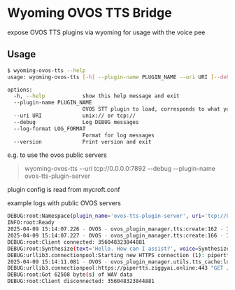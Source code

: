 
# Wyoming OVOS TTS Bridge

expose OVOS TTS plugins via wyoming for usage with the voice pee

## Usage

```bash
$ wyoming-ovos-tts --help
usage: wyoming-ovos-tts [-h] --plugin-name PLUGIN_NAME --uri URI [--debug] [--log-format LOG_FORMAT] [--version]

options:
  -h, --help            show this help message and exit
  --plugin-name PLUGIN_NAME
                        OVOS STT plugin to load, corresponds to what you would put under "module" in mycroft.conf
  --uri URI             unix:// or tcp://
  --debug               Log DEBUG messages
  --log-format LOG_FORMAT
                        Format for log messages
  --version             Print version and exit

```

e.g.  to use the ovos public servers

> wyoming-ovos-tts --uri tcp://0.0.0.0:7892 --debug --plugin-name ovos-tts-plugin-server

plugin config is read from mycroft.conf


example logs with public OVOS servers
```bash
DEBUG:root:Namespace(plugin_name='ovos-tts-plugin-server', uri='tcp://0.0.0.0:7892', debug=True)
INFO:root:Ready
2025-04-09 15:14:07.226 - OVOS - ovos_plugin_manager.tts:create:162 - INFO - Found plugin ovos-tts-plugin-server
2025-04-09 15:14:07.227 - OVOS - ovos_plugin_manager.tts:create:166 - INFO - Loaded plugin ovos-tts-plugin-server
DEBUG:root:Client connected: 356048323844881
DEBUG:root:Synthesize(text='Hello. How can I assist?', voice=SynthesizeVoice(name='ovos-tts-plugin-server', language=None, speaker=None))
DEBUG:urllib3.connectionpool:Starting new HTTPS connection (1): pipertts.ziggyai.online:443
2025-04-09 15:14:11.081 - OVOS - ovos_plugin_manager.utils.tts_cache:load_persistent_cache:263 - INFO - Persistent TTS cache files loaded successfully.
DEBUG:urllib3.connectionpool:https://pipertts.ziggyai.online:443 "GET /v2/synthesize?lang=en-US&utterance=Hello.+How+can+I+assist%3F HTTP/1.1" 200 62508
DEBUG:root:Got 62508 byte(s) of WAV data
DEBUG:root:Client disconnected: 356048323844881
```